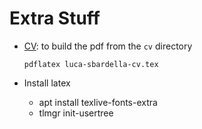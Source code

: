 # Extra Stuff

* [CV](./cv): to build the pdf from the `cv` directory
  ```
  pdflatex luca-sbardella-cv.tex
  ```

* Install latex
  * apt install texlive-fonts-extra
  * tlmgr init-usertree

